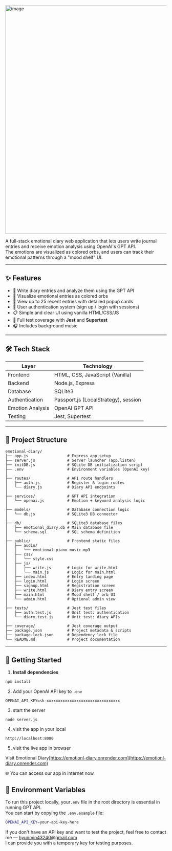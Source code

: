 
<img width="715" alt="image" src="https://github.com/user-attachments/assets/107030df-2ed7-4c73-809c-11a5b0850814" />



A full-stack emotional diary web application that lets users write journal entries and receive emotion analysis using OpenAI's GPT API.  
The emotions are visualized as colored orbs, and users can track their emotional patterns through a "mood shelf" UI.

---

## ✨ Features

- 📝 Write diary entries and analyze them using the GPT API
- 🎨 Visualize emotional entries as colored orbs
- 📅 View up to 25 recent entries with detailed popup cards
- 🔐 User authentication system (sign up / login with sessions)
- 📋 Simple and clear UI using vanilla HTML/CSS/JS
- 🧪 Full test coverage with **Jest** and **Supertest**
- 🎧 Includes background music

---

## 🛠 Tech Stack

| Layer        | Technology                        |
|--------------|------------------------------------|
| Frontend     | HTML, CSS, JavaScript (Vanilla)    |
| Backend      | Node.js, Express                   |
| Database     | SQLite3                            |
| Authentication | Passport.js (LocalStrategy), session    |
| Emotion Analysis | OpenAI GPT API                 |
| Testing      | Jest, Supertest                    |


---

## 📁 Project Structure

```
emotional-diary/
├── app.js                 # Express app setup
├── server.js              # Server launcher (app.listen)
├── initDB.js              # SQLite DB initialization script
├── .env                   # Environment variables (OpenAI key)
│
├── routes/                # API route handlers
│   ├── auth.js            # Register & login routes
│   └── diary.js           # Diary API endpoints
│
├── services/              # GPT API integration
│   └── openai.js          # Emotion + keyword analysis logic
│
├── models/                # Database connection logic
│   └── db.js              # SQLite3 DB connector
│
├── db/                    # SQLite3 database files
│   ├── emotional_diary.db # Main database file
│   └── schema.sql         # SQL schema definition
│
├── public/                # Frontend static files
│   ├── audio/
│   │   └── emotional-piano-music.mp3
│   ├── css/
│   │   └── style.css
│   ├── js/
│   │   ├── write.js       # Logic for write.html
│   │   └── main.js        # Logic for main.html
│   ├── index.html         # Entry landing page
│   ├── login.html         # Login screen
│   ├── signup.html        # Registration screen
│   ├── write.html         # Diary entry screen
│   ├── main.html          # Mood shelf / orb UI
│   └── admin.html         # Optional admin view
│
├── tests/                 # Jest test files
│   ├── auth.test.js       # Unit test: authentication
│   └── diary.test.js      # Unit test: diary APIs
│
├── coverage/              # Jest coverage output
├── package.json           # Project metadata & scripts
├── package-lock.json      # Dependency lock file
└── README.md              # Project documentation
```

---

## 🚀 Getting Started

1. **Install dependencies**

```bash
npm install
```
2. Add your OpenAI API key to `.env`

```env
OPENAI_API_KEY=sk-xxxxxxxxxxxxxxxxxxxxxxxxxxxxxxxx
```
3. start the server
```
node server.js
```
4. visit the app in your local
```
http://localhost:8080
```
5. visit the live app in browser

  Visit Emotional Diary[https://emotionl-diary.onrender.com](https://emotionl-diary.onrender.com)


🌐 You can access our app in internet now.


## 🔐 Environment Variables

To run this project locally, your`.env` file in the root directory is essential in running GPT API.  
You can start by copying the `.env.example` file:
```bash
OPENAI_API_KEY=your-api-key-here
```
If you don't have an API key and want to test the project, feel free to contact me — hyunmin43240@gmail.com <br>
I can provide you with a temporary key for testing purposes.
